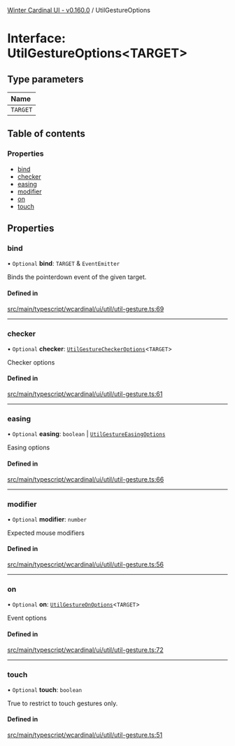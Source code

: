[Winter Cardinal UI - v0.160.0](../index.md) / UtilGestureOptions

# Interface: UtilGestureOptions<TARGET\>

## Type parameters

| Name |
| :------ |
| `TARGET` |

## Table of contents

### Properties

- [bind](UtilGestureOptions.md#bind)
- [checker](UtilGestureOptions.md#checker)
- [easing](UtilGestureOptions.md#easing)
- [modifier](UtilGestureOptions.md#modifier)
- [on](UtilGestureOptions.md#on)
- [touch](UtilGestureOptions.md#touch)

## Properties

### bind

• `Optional` **bind**: `TARGET` & `EventEmitter`

Binds the pointerdown event of the given target.

#### Defined in

[src/main/typescript/wcardinal/ui/util/util-gesture.ts:69](https://github.com/winter-cardinal/winter-cardinal-ui/blob/v0.160.0/src/main/typescript/wcardinal/ui/util/util-gesture.ts#L69)

___

### checker

• `Optional` **checker**: [`UtilGestureCheckerOptions`](UtilGestureCheckerOptions.md)<`TARGET`\>

Checker options

#### Defined in

[src/main/typescript/wcardinal/ui/util/util-gesture.ts:61](https://github.com/winter-cardinal/winter-cardinal-ui/blob/v0.160.0/src/main/typescript/wcardinal/ui/util/util-gesture.ts#L61)

___

### easing

• `Optional` **easing**: `boolean` \| [`UtilGestureEasingOptions`](UtilGestureEasingOptions.md)

Easing options

#### Defined in

[src/main/typescript/wcardinal/ui/util/util-gesture.ts:66](https://github.com/winter-cardinal/winter-cardinal-ui/blob/v0.160.0/src/main/typescript/wcardinal/ui/util/util-gesture.ts#L66)

___

### modifier

• `Optional` **modifier**: `number`

Expected mouse modifiers

#### Defined in

[src/main/typescript/wcardinal/ui/util/util-gesture.ts:56](https://github.com/winter-cardinal/winter-cardinal-ui/blob/v0.160.0/src/main/typescript/wcardinal/ui/util/util-gesture.ts#L56)

___

### on

• `Optional` **on**: [`UtilGestureOnOptions`](UtilGestureOnOptions.md)<`TARGET`\>

Event options

#### Defined in

[src/main/typescript/wcardinal/ui/util/util-gesture.ts:72](https://github.com/winter-cardinal/winter-cardinal-ui/blob/v0.160.0/src/main/typescript/wcardinal/ui/util/util-gesture.ts#L72)

___

### touch

• `Optional` **touch**: `boolean`

True to restrict to touch gestures only.

#### Defined in

[src/main/typescript/wcardinal/ui/util/util-gesture.ts:51](https://github.com/winter-cardinal/winter-cardinal-ui/blob/v0.160.0/src/main/typescript/wcardinal/ui/util/util-gesture.ts#L51)
